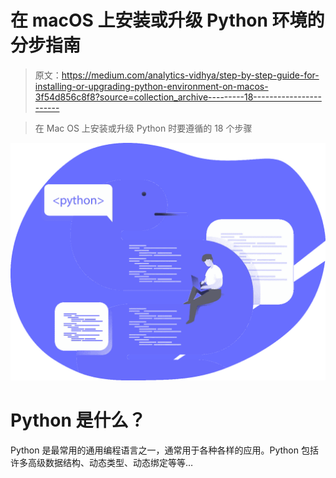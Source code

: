 # 在 macOS 上安装或升级 Python 环境的分步指南

> 原文：<https://medium.com/analytics-vidhya/step-by-step-guide-for-installing-or-upgrading-python-environment-on-macos-3f54d856c8f8?source=collection_archive---------18----------------------->

> 在 Mac OS 上安装或升级 Python 时要遵循的 18 个步骤

![](img/408b3afac3f21b7ade886f75681bc7ed.png)

# Python 是什么？

Python 是最常用的通用编程语言之一，通常用于各种各样的应用。Python 包括许多高级数据结构、动态类型、动态绑定等等…